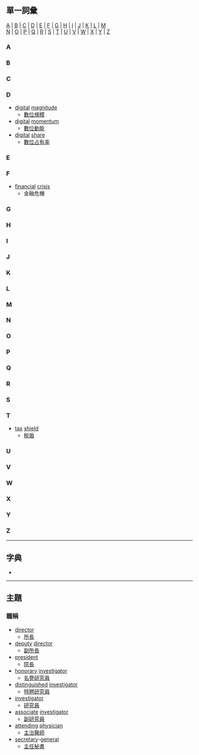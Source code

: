 ## 單一詞彙
[A](#A) | [B](#B) | [C](#C) | [D](#D) | [E](#E) | [F](#F) | [G](#G) | [H](#H) | [I](#I) | [J](#J) | [K](#K) | [L](#L) | [M](#M)<br>
 [N](#N) | [O](#O) | [P](#P) | [Q](#Q) | [R](#R) | [S](#S) | [T](#T) | [U](#U) | [V](#V) | [W](#W) | [X](#X) | [Y](#Y) | [Z](#Z)

### A


### B


### C


### D
- [digital](https://tw.dictionary.search.yahoo.com/search?p=digital)  [magnitude](https://tw.dictionary.search.yahoo.com/search?p=magnitude) 
  - [數位規模](https://aiacademy.tw/how-companies-use-data/?utm_source=Email&utm_medium=epaper_text&utm_campaign=20200512)
- [digital](https://tw.dictionary.search.yahoo.com/search?p=digital)  [momentum](https://tw.dictionary.search.yahoo.com/search?p=momentum) 
  - [數位動能](https://aiacademy.tw/how-companies-use-data/?utm_source=Email&utm_medium=epaper_text&utm_campaign=20200512)
- [digital](https://tw.dictionary.search.yahoo.com/search?p=digital)  [share](https://tw.dictionary.search.yahoo.com/search?p=share) 
  - [數位占有率](https://aiacademy.tw/how-companies-use-data/?utm_source=Email&utm_medium=epaper_text&utm_campaign=20200512)

### E


### F
- [financial](https://tw.dictionary.search.yahoo.com/search?p=financial) [crisis](https://tw.dictionary.search.yahoo.com/search?p=crisis)
  - 金融危機

### G


### H


### I


### J


### K


### L


### M


### N


### O


### P


### Q


### R


### S


### T
- [tax](https://tw.dictionary.search.yahoo.com/search?p=tax) [shield](https://tw.dictionary.search.yahoo.com/search?p=shield) 
  - [稅盾](https://ec.ltn.com.tw/article/breakingnews/3588194)

### U


### V


### W


### X


### Y


### Z



---

## 字典
- 

---

## 主題
### 職稱
- [director](https://tw.dictionary.search.yahoo.com/search?p=director)
  - [所長](https://ph.nhri.org.tw/zhtw/研究成員/)
- [deputy](https://tw.dictionary.search.yahoo.com/search?p=deputy) [director](https://tw.dictionary.search.yahoo.com/search?p=director)
  - [副所長](https://ph.nhri.org.tw/zhtw/研究成員/)
- [president](https://tw.dictionary.search.yahoo.com/search?p=president)
  - [院長](https://ph.nhri.org.tw/zhtw/研究成員/)
- [honorary](https://tw.dictionary.search.yahoo.com/search?p=honorary) [investigator](https://tw.dictionary.search.yahoo.com/search?p=investigator)
  - [名譽研究員](https://ph.nhri.org.tw/zhtw/研究成員/)
- [distinguished](https://tw.dictionary.search.yahoo.com/search?p=distinguished) [investigator](https://tw.dictionary.search.yahoo.com/search?p=investigator)
  - [特聘研究員](https://ph.nhri.org.tw/zhtw/研究成員/)
- [investigator](https://tw.dictionary.search.yahoo.com/search?p=investigator)
  - [研究員](https://ph.nhri.org.tw/zhtw/研究成員/)
- [associate](https://tw.dictionary.search.yahoo.com/search?p=associate) [investigator](https://tw.dictionary.search.yahoo.com/search?p=investigator)
  - [副研究員](https://ph.nhri.org.tw/zhtw/研究成員/)
- [attending](https://tw.dictionary.search.yahoo.com/search?p=attending) [physician](https://tw.dictionary.search.yahoo.com/search?p=physician)
  - [主治醫師](https://ph.nhri.org.tw/zhtw/研究成員/)
- [secretary](https://tw.dictionary.search.yahoo.com/search?p=secretary)-[general](https://tw.dictionary.search.yahoo.com/search?p=general)
  - [主任秘書](https://ph.nhri.org.tw/zhtw/研究成員/)
